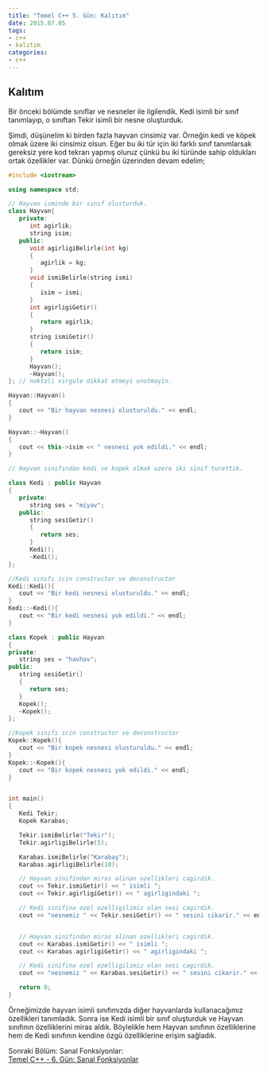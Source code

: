 ```yaml
---
title: "Temel C++ 5. Gün: Kalıtım"
date: 2015.07.05
tags:
- c++
- kalıtım
categories:
- c++
---
```


## Kalıtım

Bir önceki bölümde sınıflar ve nesneler ile ilgilendik. Kedi isimli bir sınıf tanımlayıp, o sınıftan Tekir isimli bir nesne oluşturduk.  

Şimdi, düşünelim ki birden fazla hayvan cinsimiz var. Örneğin kedi ve köpek olmak üzere iki cinsimiz olsun. Eğer bu iki tür için iki farklı sınıf tanımlarsak gereksiz yere kod tekrarı yapmış oluruz çünkü bu iki türünde sahip oldukları ortak özellikler var. Dünkü örneğin üzerinden devam edelim;  

``` cpp
#include <iostream>

using namespace std;

// Hayvan isminde bir sınıf olusturduk.
class Hayvan{
   private:
      int agirlik;
      string isim;
   public:
      void agirligiBelirle(int kg)
      {
         agirlik = kg;
      }
      void ismiBelirle(string ismi)
      {
         isim = ismi;
      }
      int agirligiGetir()
      {
         return agirlik;
      }
      string ismiGetir()
      {
         return isim;
      }
      Hayvan();
      ~Hayvan();
}; // noktali virgule dikkat etmeyi unutmayin.

Hayvan::Hayvan()
{
   cout << "Bir hayvan nesnesi olusturuldu." << endl;
}

Hayvan::~Hayvan()
{
   cout << this->isim << " nesnesi yok edildi." << endl;
}

// Hayvan sınıfından kedi ve kopek olmak uzere iki sinif turettik.

class Kedi : public Hayvan
{
   private:
      string ses = "miyav";
   public:
      string sesiGetir()
      {
         return ses;
      }
      Kedi();
      ~Kedi();
};

//Kedi sınıfı icin constructor ve deconstructor
Kedi::Kedi(){
   cout << "Bir kedi nesnesi olusturuldu." << endl;
}
Kedi::~Kedi(){
   cout << "Bir kedi nesnesi yok edildi." << endl;
}

class Kopek : public Hayvan
{
private:
   string ses = "havhav";
public:
   string sesiGetir()
   {
      return ses;
   }
   Kopek();
   ~Kopek();
};

//Kopek sınıfı icin constructor ve deconstructor
Kopek::Kopek(){
   cout << "Bir kopek nesnesi olusturuldu." << endl;
}
Kopek::~Kopek(){
   cout << "Bir kopek nesnesi yok edildi." << endl;
}


int main()
{
   Kedi Tekir;
   Kopek Karabas;

   Tekir.ismiBelirle("Tekir");
   Tekir.agirligiBelirle(5);

   Karabas.ismiBelirle("Karabaş");
   Karabas.agirligiBelirle(10);

   // Hayvan sinifindan miras alinan ozellikleri cagirdik.
   cout << Tekir.ismiGetir() << " isimli ";
   cout << Tekir.agirligiGetir() << " agirligindaki ";

   // Kedi sinifina ozel ozelligilimiz olan sesi cagirdik.
   cout << "nesnemiz " << Tekir.sesiGetir() << " sesini cikarir." << endl;


   // Hayvan sinifindan miras alinan ozellikleri cagirdik.
   cout << Karabas.ismiGetir() << " isimli ";
   cout << Karabas.agirligiGetir() << " agirligindaki ";

   // Kedi sinifina ozel ozelligilimiz olan sesi cagirdik.
   cout << "nesnemiz " << Karabas.sesiGetir() << " sesini cikarir." << endl;

   return 0;
}
```

Örneğimizde hayvan isimli sınıfımızda diğer hayvanlarda kullanacağımız özellikleri tanımladık. Sonra ise Kedi isimli bir sınıf oluşturduk ve Hayvan sınıfının özelliklerini miras aldık. Böylelikle hem Hayvan sınıfının özelliklerine hem de Kedi sınıfının kendine özgü özelliklerine erişim sağladık.

Sonraki Bölüm: Sanal Fonksiyonlar:  
[Temel C++ - 6. Gün: Sanal Fonksiyonlar][1]

[1]: /2015/07/06/temel-cpp-altinci-gun-sanal-fonksiyonlar/
